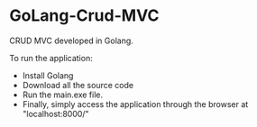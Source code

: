 # GoLang-Crud-MVC
CRUD MVC developed in Golang.


To run the application:
 - Install Golang
 - Download all the source code 
 - Run the main.exe file. 
 - Finally, simply access the application through the browser at "localhost:8000/"
